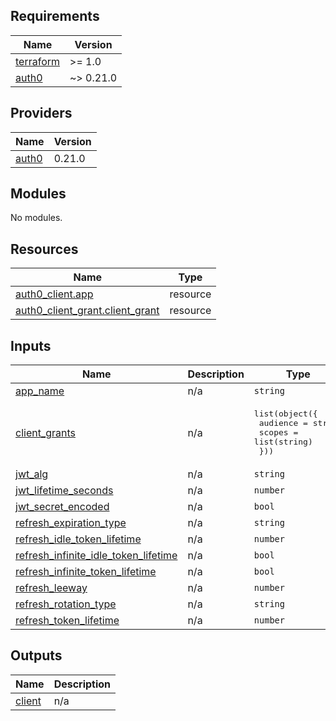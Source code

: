## Requirements

| Name | Version |
|------|---------|
| <a name="requirement_terraform"></a> [terraform](#requirement\_terraform) | >= 1.0 |
| <a name="requirement_auth0"></a> [auth0](#requirement\_auth0) | ~> 0.21.0 |

## Providers

| Name | Version |
|------|---------|
| <a name="provider_auth0"></a> [auth0](#provider\_auth0) | 0.21.0 |

## Modules

No modules.

## Resources

| Name | Type |
|------|------|
| [auth0_client.app](https://registry.terraform.io/providers/alexkappa/auth0/latest/docs/resources/client) | resource |
| [auth0_client_grant.client_grant](https://registry.terraform.io/providers/alexkappa/auth0/latest/docs/resources/client_grant) | resource |

## Inputs

| Name | Description | Type | Default | Required |
|------|-------------|------|---------|:--------:|
| <a name="input_app_name"></a> [app\_name](#input\_app\_name) | n/a | `string` | n/a | yes |
| <a name="input_client_grants"></a> [client\_grants](#input\_client\_grants) | n/a | <pre>list(object({<br>    audience = string<br>    scopes   = list(string)<br>  }))</pre> | n/a | yes |
| <a name="input_jwt_alg"></a> [jwt\_alg](#input\_jwt\_alg) | n/a | `string` | `"RS256"` | no |
| <a name="input_jwt_lifetime_seconds"></a> [jwt\_lifetime\_seconds](#input\_jwt\_lifetime\_seconds) | n/a | `number` | `300` | no |
| <a name="input_jwt_secret_encoded"></a> [jwt\_secret\_encoded](#input\_jwt\_secret\_encoded) | n/a | `bool` | `false` | no |
| <a name="input_refresh_expiration_type"></a> [refresh\_expiration\_type](#input\_refresh\_expiration\_type) | n/a | `string` | `"expiring"` | no |
| <a name="input_refresh_idle_token_lifetime"></a> [refresh\_idle\_token\_lifetime](#input\_refresh\_idle\_token\_lifetime) | n/a | `number` | `3600` | no |
| <a name="input_refresh_infinite_idle_token_lifetime"></a> [refresh\_infinite\_idle\_token\_lifetime](#input\_refresh\_infinite\_idle\_token\_lifetime) | n/a | `bool` | `false` | no |
| <a name="input_refresh_infinite_token_lifetime"></a> [refresh\_infinite\_token\_lifetime](#input\_refresh\_infinite\_token\_lifetime) | n/a | `bool` | `false` | no |
| <a name="input_refresh_leeway"></a> [refresh\_leeway](#input\_refresh\_leeway) | n/a | `number` | `15` | no |
| <a name="input_refresh_rotation_type"></a> [refresh\_rotation\_type](#input\_refresh\_rotation\_type) | n/a | `string` | `"rotating"` | no |
| <a name="input_refresh_token_lifetime"></a> [refresh\_token\_lifetime](#input\_refresh\_token\_lifetime) | n/a | `number` | `84600` | no |

## Outputs

| Name | Description |
|------|-------------|
| <a name="output_client"></a> [client](#output\_client) | n/a |
